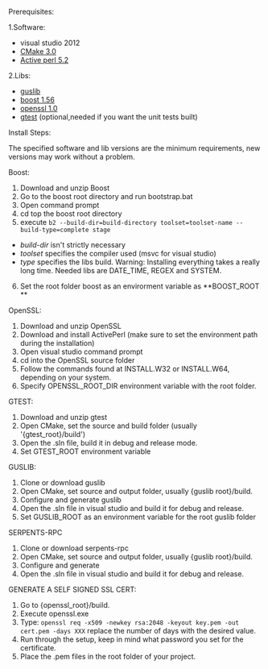 Prerequisites:

1.Software:

- visual studio 2012 
- [CMake 3.0](http://www.cmake.org/download/)
- [Active perl 5.2](http://www.activestate.com/activeperl/downloads)
  
2.Libs:
  
- [guslib](https://github.com/dezGusty/guslib)
- [boost 1.56](http://www.boost.org/)
- [openssl 1.0](https://www.openssl.org/source/)
- [gtest](https://code.google.com/p/googletest/) (optional,needed if you want the unit tests built)


Install Steps: 

The specified software and lib versions are the minimum requirements, new versions may work without a problem. 
 
Boost:
 
1. Download and unzip Boost
2. Go to the boost root directory and run bootstrap.bat
3. Open command prompt 
4. cd top the boost root directory 
5. execute ``b2 --build-dir=build-directory toolset=toolset-name --build-type=complete stage``
 - *build-dir* isn't strictly necessary 
 - *toolset* specifies the compiler used (msvc for visual studio)
 - *type* specifies the libs build. Warning: Installing everything takes a really long time. Needed libs are DATE_TIME, REGEX and SYSTEM. 
6. Set the root folder boost as an envirorment variable as **BOOST_ROOT **


OpenSSL:

1. Download and unzip OpenSSL 
2. Download and install ActivePerl (make sure to set the environment path during the installation)
3. Open visual studio command prompt
4. cd into the OpenSSL source folder
5. Follow the commands found at INSTALL.W32 or INSTALL.W64, depending on your system.  	
6. Specify OPENSSL_ROOT_DIR environment variable with the root folder.

GTEST:

1. Download and unzip gtest
2. Open CMake, set the source and build folder (usually '{gtest_root}/build')
3. Open the .sln file, build it in debug and release mode.
4. Set GTEST_ROOT environment variable 

GUSLIB:

1. Clone or download guslib
2. Open CMake, set source and output folder, usually {guslib root}/build. 
3. Configure and generate guslib
4. Open the .sln file in visual studio and build it for debug and release.
5. Set GUSLIB_ROOT as an environment variable for the root guslib folder

SERPENTS-RPC

1. Clone or download serpents-rpc
2. Open CMake, set source and output folder, usually {guslib root}/build.
3. Configure and generate 
4. Open the .sln file in visual studio and build it for debug and release.

GENERATE A SELF SIGNED SSL CERT:

1. Go to {openssl_root}/build.
2. Execute openssl.exe
3. Type: ``openssl req -x509 -newkey rsa:2048 -keyout key.pem -out cert.pem -days XXX`` replace the number of days with the desired value.
4. Run through the setup, keep in mind what password you set for the certificate. 
5. Place the .pem files in the root folder of your project. 